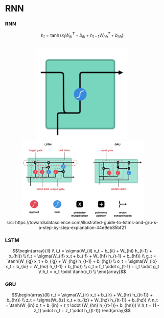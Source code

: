 # RNN

### RNN
```math
h_t = \tanh(x_t W_{ih}^T + b_{ih} + h_{t-1}W_{hh}^T + b_{hh})
```


<div align="center">
  <div>&nbsp;</div>
  <img src="resources/rnn.png" width="300"/>
  <img src="resources/lstm_gru.png" width="400"/>
  <div align="center">src: https://towardsdatascience.com/illustrated-guide-to-lstms-and-gru-s-a-step-by-step-explanation-44e9eb85bf21</div>
</div>

### LSTM
```math
\begin{array}{ll} \\
    i_t = \sigma(W_{ii} x_t + b_{ii} + W_{hi} h_{t-1} + b_{hi}) \\
    f_t = \sigma(W_{if} x_t + b_{if} + W_{hf} h_{t-1} + b_{hf}) \\
    g_t = \tanh(W_{ig} x_t + b_{ig} + W_{hg} h_{t-1} + b_{hg}) \\
    o_t = \sigma(W_{io} x_t + b_{io} + W_{ho} h_{t-1} + b_{ho}) \\
    c_t = f_t \odot c_{t-1} + i_t \odot g_t \\
    h_t = o_t \odot \tanh(c_t) \\
\end{array}
```

### GRU
```math
\begin{array}{ll}
    r_t = \sigma(W_{ir} x_t + b_{ir} + W_{hr} h_{(t-1)} + b_{hr}) \\
    z_t = \sigma(W_{iz} x_t + b_{iz} + W_{hz} h_{(t-1)} + b_{hz}) \\
    n_t = \tanh(W_{in} x_t + b_{in} + r_t \odot (W_{hn} h_{(t-1)}+ b_{hn})) \\
    h_t = (1 - z_t) \odot n_t + z_t \odot h_{(t-1)}
\end{array}
```



